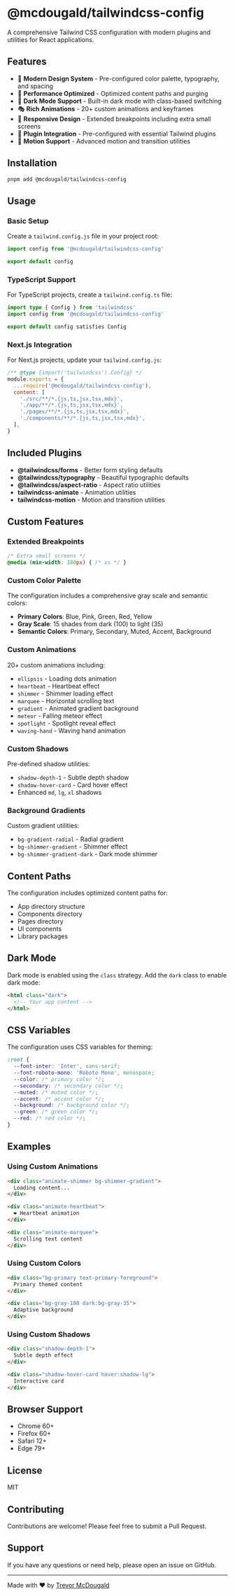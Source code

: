 # @mcdougald/tailwindcss-config

A comprehensive Tailwind CSS configuration with modern plugins and utilities for React applications.

## Features

- 🎨 **Modern Design System** - Pre-configured color palette, typography, and spacing
- 🚀 **Performance Optimized** - Optimized content paths and purging
- 🌙 **Dark Mode Support** - Built-in dark mode with class-based switching
- 🎭 **Rich Animations** - 20+ custom animations and keyframes
- 📱 **Responsive Design** - Extended breakpoints including extra small screens
- 🎯 **Plugin Integration** - Pre-configured with essential Tailwind plugins
- 🎪 **Motion Support** - Advanced motion and transition utilities

## Installation

```bash
pnpm add @mcdougald/tailwindcss-config
```

## Usage

### Basic Setup

Create a `tailwind.config.js` file in your project root:

```javascript
import config from '@mcdougald/tailwindcss-config'

export default config
```

### TypeScript Support

For TypeScript projects, create a `tailwind.config.ts` file:

```typescript
import type { Config } from 'tailwindcss'
import config from '@mcdougald/tailwindcss-config'

export default config satisfies Config
```

### Next.js Integration

For Next.js projects, update your `tailwind.config.js`:

```javascript
/** @type {import('tailwindcss').Config} */
module.exports = {
  ...require('@mcdougald/tailwindcss-config'),
  content: [
    './src/**/*.{js,ts,jsx,tsx,mdx}',
    './app/**/*.{js,ts,jsx,tsx,mdx}',
    './pages/**/*.{js,ts,jsx,tsx,mdx}',
    './components/**/*.{js,ts,jsx,tsx,mdx}',
  ],
}
```

## Included Plugins

- **@tailwindcss/forms** - Better form styling defaults
- **@tailwindcss/typography** - Beautiful typographic defaults
- **@tailwindcss/aspect-ratio** - Aspect ratio utilities
- **tailwindcss-animate** - Animation utilities
- **tailwindcss-motion** - Motion and transition utilities

## Custom Features

### Extended Breakpoints

```css
/* Extra small screens */
@media (min-width: 380px) { /* xs */ }
```

### Custom Color Palette

The configuration includes a comprehensive gray scale and semantic colors:

- **Primary Colors**: Blue, Pink, Green, Red, Yellow
- **Gray Scale**: 15 shades from dark (100) to light (35)
- **Semantic Colors**: Primary, Secondary, Muted, Accent, Background

### Custom Animations

20+ custom animations including:

- `ellipsis` - Loading dots animation
- `heartbeat` - Heartbeat effect
- `shimmer` - Shimmer loading effect
- `marquee` - Horizontal scrolling text
- `gradient` - Animated gradient background
- `meteor` - Falling meteor effect
- `spotlight` - Spotlight reveal effect
- `waving-hand` - Waving hand animation

### Custom Shadows

Pre-defined shadow utilities:

- `shadow-depth-1` - Subtle depth shadow
- `shadow-hover-card` - Card hover effect
- Enhanced `md`, `lg`, `xl` shadows

### Background Gradients

Custom gradient utilities:

- `bg-gradient-radial` - Radial gradient
- `bg-shimmer-gradient` - Shimmer effect
- `bg-shimmer-gradient-dark` - Dark mode shimmer

## Content Paths

The configuration includes optimized content paths for:

- App directory structure
- Components directory
- Pages directory
- UI components
- Library packages

## Dark Mode

Dark mode is enabled using the `class` strategy. Add the `dark` class to enable dark mode:

```html
<html class="dark">
  <!-- Your app content -->
</html>
```

## CSS Variables

The configuration uses CSS variables for theming:

```css
:root {
  --font-inter: 'Inter', sans-serif;
  --font-roboto-mono: 'Roboto Mono', monospace;
  --color: /* primary color */;
  --secondary: /* secondary color */;
  --muted: /* muted color */;
  --accent: /* accent color */;
  --background: /* background color */;
  --green: /* green color */;
  --red: /* red color */;
}
```

## Examples

### Using Custom Animations

```html
<div class="animate-shimmer bg-shimmer-gradient">
  Loading content...
</div>

<div class="animate-heartbeat">
  ❤️ Heartbeat animation
</div>

<div class="animate-marquee">
  Scrolling text content
</div>
```

### Using Custom Colors

```html
<div class="bg-primary text-primary-foreground">
  Primary themed content
</div>

<div class="bg-gray-100 dark:bg-gray-35">
  Adaptive background
</div>
```

### Using Custom Shadows

```html
<div class="shadow-depth-1">
  Subtle depth effect
</div>

<div class="shadow-hover-card hover:shadow-lg">
  Interactive card
</div>
```

## Browser Support

- Chrome 60+
- Firefox 60+
- Safari 12+
- Edge 79+

## License

MIT

## Contributing

Contributions are welcome! Please feel free to submit a Pull Request.

## Support

If you have any questions or need help, please open an issue on GitHub.

---

Made with ❤️ by [Trevor McDougald](https://github.com/mcdougald/)
